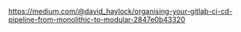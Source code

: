 https://medium.com/@david_haylock/organising-your-gitlab-ci-cd-pipeline-from-monolithic-to-modular-2847e0b43320